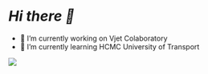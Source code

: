 <h1><i><strong> Hi there 👋 </strong></i></h1>

<!--
**baophan17/baophan17** is a ✨ _special_ ✨ repository because its `README.md` (this file) appears on your GitHub profile.

Here are some ideas to get you started:-->

- 🔭 I’m currently working on Vjet Colaboratory
- 🌱 I’m currently learning HCMC University of Transport
<!-- - 📫 How to reach me: baop99720@gmail.com -->
<img src="https://github-readme-stats.vercel.app/api?username=baophan17&&show_icons=true&title_color=56B133&icon_color=4D72F2&text_color=40E0D0&bg_color=FFFFFF">
<!-- - 👯 I’m looking to collaborate on ...
- 🤔 I’m looking for help with ...
- 💬 Ask me about ...
- 📫 How to reach me: ...
- 😄 Pronouns: ...
- ⚡ Fun fact: ...
 -->
